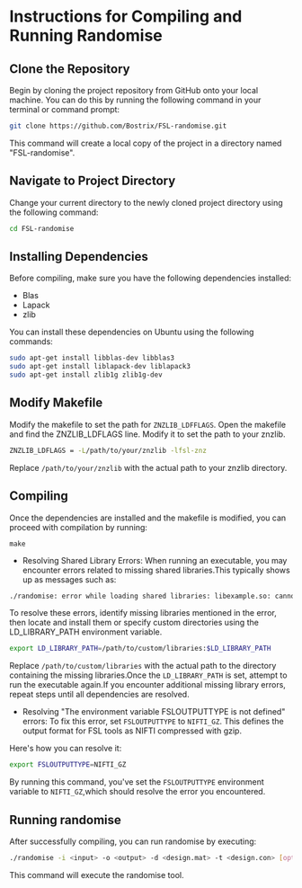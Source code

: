 # Instructions for Compiling and Running Randomise
## Clone the Repository

Begin by cloning the project repository from GitHub onto your local machine. You can do this by running the following command in your terminal or command prompt:

```bash
git clone https://github.com/Bostrix/FSL-randomise.git
```
This command will create a local copy of the project in a directory named "FSL-randomise".

## Navigate to Project Directory
Change your current directory to the newly cloned project directory using the following command:
```bash
cd FSL-randomise
```
## Installing Dependencies

Before compiling, make sure you have the following dependencies installed:

- Blas
- Lapack
- zlib

You can install these dependencies on Ubuntu using the following commands:

```bash
sudo apt-get install libblas-dev libblas3
sudo apt-get install liblapack-dev liblapack3
sudo apt-get install zlib1g zlib1g-dev
```
## Modify Makefile

Modify the makefile to set the path for `ZNZLIB_LDFFLAGS`.
Open the makefile and find the ZNZLIB_LDFLAGS line. Modify it to set the path to your znzlib. 
```bash
ZNZLIB_LDFLAGS = -L/path/to/your/znzlib -lfsl-znz
```
Replace `/path/to/your/znzlib` with the actual path to your znzlib directory.

## Compiling

Once the dependencies are installed and the makefile is modified, you can proceed with compilation by running:
```
make
```

- Resolving Shared Library Errors:
When running an executable, you may encounter errors related to missing shared libraries.This typically shows up as messages such as:
```bash
./randomise: error while loading shared libraries: libexample.so: cannot open shared object file:No such file or directory
```
To resolve these errors, identify missing libraries mentioned in the error, then locate and install them or specify custom directories using the LD_LIBRARY_PATH environment variable.
```bash
export LD_LIBRARY_PATH=/path/to/custom/libraries:$LD_LIBRARY_PATH
```
Replace `/path/to/custom/libraries` with the actual path to the directory containing the missing libraries.Once the `LD_LIBRARY_PATH` is set, attempt to run the executable again.If you encounter additional missing library errors, repeat steps until all dependencies are resolved.

- Resolving "The environment variable FSLOUTPUTTYPE is not defined" errors:
To fix this error, set `FSLOUTPUTTYPE` to `NIFTI_GZ`. This defines the output format for FSL tools as NIFTI compressed with gzip.

Here's how you can resolve it:
```bash
export FSLOUTPUTTYPE=NIFTI_GZ
```
By running this command, you've set the `FSLOUTPUTTYPE` environment variable to `NIFTI_GZ`,which should resolve the error you encountered.


## Running randomise

After successfully compiling, you can run randomise by executing:
```bash
./randomise -i <input> -o <output> -d <design.mat> -t <design.con> [options]
```

This command will execute the randomise tool.
